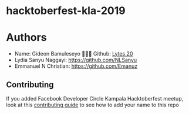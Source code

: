 # hacktoberfest-kla-2019

# Authors
- Name: Gideon Bamuleseyo 👨🏾‍💻 Github: [Lytes 20](https://github.com/lytes20)
- Lydia Sanyu Naggayi: https://github.com/NLSanyu
- Emmanuel N Christian: https://github.com/Emanuz

## Contributing
If you added Facebook Developer Circle Kampala Hacktoberfest meetup, look at this [contributing guide](Contributing.md) to see how to add your name to this repo

